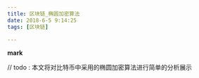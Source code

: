 ```yaml
---
title: 区块链_椭圆加密算法
date: 2018-6-5 9:14:25
tags: [区块链]

---
```




**mark**

// todo : 本文将对比特币中采用的椭圆加密算法进行简单的分析展示 



